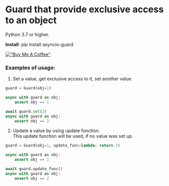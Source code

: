 # Guard that provide exclusive access to an object  

Python 3.7 or higher.

**Install**: pip install asyncio-guard

[!["Buy Me A Coffee"](https://www.buymeacoffee.com/assets/img/custom_images/orange_img.png)](https://www.buymeacoffee.com/inyutin)


### Examples of usage:
1. Set a value, get exclusive access to it, set another value
```python
guard = Guard(obj=1)

async with guard as obj:
    assert obj == 1

await guard.set(2)
async with guard as obj:
    assert obj == 2
```

2. Update a value by using update function.  
This update function will be used, if no value was set up.
```python
guard = Guard(obj=1, update_func=lambda: return 2)

async with guard as obj:
    assert obj == 1

await guard.update_func()
async with guard as obj:
    assert obj == 2
```
